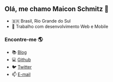 ## Olá, me chamo Maicon Schmitz 👋

- 🇧🇷 Brasil, Rio Grande do Sul
- 💼 Trabalho com desenvolvimento Web e Mobile

### Encontre-me 🌎

- 📚 [Blog](https://www.maiconschmitz.com.br)
- 💻 [Github](https://github.com/maiconschmitz)
- 🐦 [Twitter](https://twitter.com/maiconschmitz)
- 📫 [E-mail](mailto:maiconschmitz@gmail.com)
